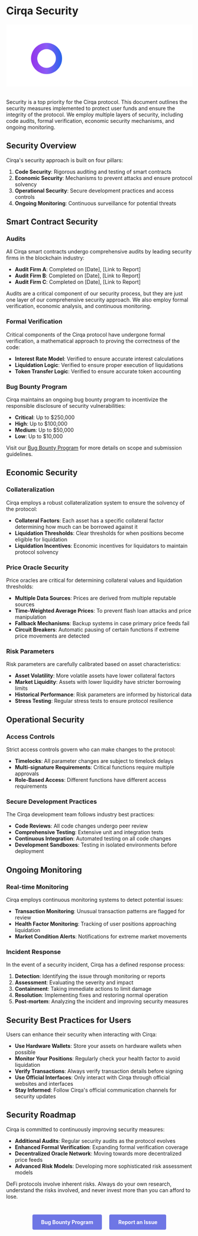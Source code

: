 # Cirqa Security

<div class="cirqa-logo-container" style="text-align: center; margin-bottom: 30px;">
  <img src="assets/images/logo.svg" alt="Cirqa Logo">
</div>

<div class="cirqa-highlight">

Security is a top priority for the Cirqa protocol. This document outlines the security measures implemented to protect user funds and ensure the integrity of the protocol. We employ multiple layers of security, including code audits, formal verification, economic security mechanisms, and ongoing monitoring.

</div>

## Security Overview

Cirqa's security approach is built on four pillars:

1. **Code Security**: Rigorous auditing and testing of smart contracts
2. **Economic Security**: Mechanisms to prevent attacks and ensure protocol solvency
3. **Operational Security**: Secure development practices and access controls
4. **Ongoing Monitoring**: Continuous surveillance for potential threats

## Smart Contract Security

### Audits

All Cirqa smart contracts undergo comprehensive audits by leading security firms in the blockchain industry:

- **Audit Firm A**: Completed on [Date], [Link to Report]
- **Audit Firm B**: Completed on [Date], [Link to Report]
- **Audit Firm C**: Completed on [Date], [Link to Report]

<div class="cirqa-note">

Audits are a critical component of our security process, but they are just one layer of our comprehensive security approach. We also employ formal verification, economic analysis, and continuous monitoring.

</div>

### Formal Verification

Critical components of the Cirqa protocol have undergone formal verification, a mathematical approach to proving the correctness of the code:

- **Interest Rate Model**: Verified to ensure accurate interest calculations
- **Liquidation Logic**: Verified to ensure proper execution of liquidations
- **Token Transfer Logic**: Verified to ensure accurate token accounting

### Bug Bounty Program

Cirqa maintains an ongoing bug bounty program to incentivize the responsible disclosure of security vulnerabilities:

- **Critical**: Up to $250,000
- **High**: Up to $100,000
- **Medium**: Up to $50,000
- **Low**: Up to $10,000

Visit our [Bug Bounty Program](https://hackerone.com/cirqa) for more details on scope and submission guidelines.

## Economic Security

### Collateralization

Cirqa employs a robust collateralization system to ensure the solvency of the protocol:

- **Collateral Factors**: Each asset has a specific collateral factor determining how much can be borrowed against it
- **Liquidation Thresholds**: Clear thresholds for when positions become eligible for liquidation
- **Liquidation Incentives**: Economic incentives for liquidators to maintain protocol solvency

### Price Oracle Security

Price oracles are critical for determining collateral values and liquidation thresholds:

- **Multiple Data Sources**: Prices are derived from multiple reputable sources
- **Time-Weighted Average Prices**: To prevent flash loan attacks and price manipulation
- **Fallback Mechanisms**: Backup systems in case primary price feeds fail
- **Circuit Breakers**: Automatic pausing of certain functions if extreme price movements are detected

### Risk Parameters

Risk parameters are carefully calibrated based on asset characteristics:

- **Asset Volatility**: More volatile assets have lower collateral factors
- **Market Liquidity**: Assets with lower liquidity have stricter borrowing limits
- **Historical Performance**: Risk parameters are informed by historical data
- **Stress Testing**: Regular stress tests to ensure protocol resilience

## Operational Security

### Access Controls

Strict access controls govern who can make changes to the protocol:

- **Timelocks**: All parameter changes are subject to timelock delays
- **Multi-signature Requirements**: Critical functions require multiple approvals
- **Role-Based Access**: Different functions have different access requirements

### Secure Development Practices

The Cirqa development team follows industry best practices:

- **Code Reviews**: All code changes undergo peer review
- **Comprehensive Testing**: Extensive unit and integration tests
- **Continuous Integration**: Automated testing on all code changes
- **Development Sandboxes**: Testing in isolated environments before deployment

## Ongoing Monitoring

### Real-time Monitoring

Cirqa employs continuous monitoring systems to detect potential issues:

- **Transaction Monitoring**: Unusual transaction patterns are flagged for review
- **Health Factor Monitoring**: Tracking of user positions approaching liquidation
- **Market Condition Alerts**: Notifications for extreme market movements

### Incident Response

In the event of a security incident, Cirqa has a defined response process:

1. **Detection**: Identifying the issue through monitoring or reports
2. **Assessment**: Evaluating the severity and impact
3. **Containment**: Taking immediate actions to limit damage
4. **Resolution**: Implementing fixes and restoring normal operation
5. **Post-mortem**: Analyzing the incident and improving security measures

## Security Best Practices for Users

Users can enhance their security when interacting with Cirqa:

- **Use Hardware Wallets**: Store your assets on hardware wallets when possible
- **Monitor Your Positions**: Regularly check your health factor to avoid liquidation
- **Verify Transactions**: Always verify transaction details before signing
- **Use Official Interfaces**: Only interact with Cirqa through official websites and interfaces
- **Stay Informed**: Follow Cirqa's official communication channels for security updates

## Security Roadmap

Cirqa is committed to continuously improving security measures:

- **Additional Audits**: Regular security audits as the protocol evolves
- **Enhanced Formal Verification**: Expanding formal verification coverage
- **Decentralized Oracle Network**: Moving towards more decentralized price feeds
- **Advanced Risk Models**: Developing more sophisticated risk assessment models

<div class="cirqa-warning">

DeFi protocols involve inherent risks. Always do your own research, understand the risks involved, and never invest more than you can afford to lose.

</div>

<div class="cta-container" style="display: flex; justify-content: center; gap: 20px; margin-top: 40px;">
  <a href="https://hackerone.com/cirqa" class="cta-button" style="background-color: #6E76E5; color: white; padding: 12px 24px; border-radius: 4px; text-decoration: none; font-weight: bold;">Bug Bounty Program</a>
  <a href="https://discord.gg/cirqa" class="cta-button" style="background-color: #6E76E5; color: white; padding: 12px 24px; border-radius: 4px; text-decoration: none; font-weight: bold;">Report an Issue</a>
</div>